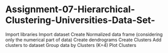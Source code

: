# Assignment-07-Hierarchical-Clustering-Universities-Data-Set-
Import libraries  Import dataset  Create Normalized data frame (considering only the numerical part of data)  Create dendrograms  Create Clusters  Add clusters to dataset  Group data by Clusters (K=4)  Plot Clusters
